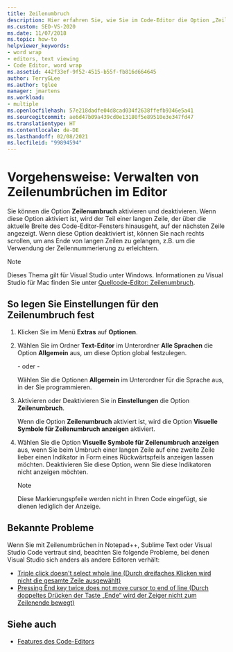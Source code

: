 ```yaml
---
title: Zeilenumbruch
description: Hier erfahren Sie, wie Sie im Code-Editor die Option „Zeilenumbruch“ ein- und ausschalten.
ms.custom: SEO-VS-2020
ms.date: 11/07/2018
ms.topic: how-to
helpviewer_keywords:
- word wrap
- editors, text viewing
- Code Editor, word wrap
ms.assetid: 442f33ef-9f52-4515-b55f-fb816d664645
author: TerryGLee
ms.author: tglee
manager: jmartens
ms.workload:
- multiple
ms.openlocfilehash: 57e218dadfe04d8cad034f2638ffefb9346e5a41
ms.sourcegitcommit: ae6d47b09a439cd0e13180f5e89510e3e347fd47
ms.translationtype: HT
ms.contentlocale: de-DE
ms.lasthandoff: 02/08/2021
ms.locfileid: "99894594"
---
```

# <a name="how-to-manage-word-wrap-in-the-editor"></a>Vorgehensweise: Verwalten von Zeilenumbrüchen im Editor

Sie können die Option **Zeilenumbruch** aktivieren und deaktivieren. Wenn diese Option aktiviert ist, wird der Teil einer langen Zeile, der über die aktuelle Breite des Code-Editor-Fensters hinausgeht, auf der nächsten Zeile angezeigt. Wenn diese Option deaktiviert ist, können Sie nach rechts scrollen, um ans Ende von langen Zeilen zu gelangen, z.B. um die Verwendung der Zeilennummerierung zu erleichtern.

> [!NOTE]
> Dieses Thema gilt für Visual Studio unter Windows. Informationen zu Visual Studio für Mac finden Sie unter [Quellcode-Editor: Zeilenumbruch](/visualstudio/mac/source-editor#word-wrap).

## <a name="to-set-word-wrap-preferences"></a>So legen Sie Einstellungen für den Zeilenumbruch fest

1. Klicken Sie im Menü **Extras** auf **Optionen**.

2. Wählen Sie im Ordner **Text-Editor** im Unterordner **Alle Sprachen** die Option **Allgemein** aus, um diese Option global festzulegen.

     \- oder -

     Wählen Sie die Optionen **Allgemein** im Unterordner für die Sprache aus, in der Sie programmieren.

3. Aktivieren oder Deaktivieren Sie in **Einstellungen** die Option **Zeilenumbruch**.

     Wenn die Option **Zeilenumbruch** aktiviert ist, wird die Option **Visuelle Symbole für Zeilenumbruch anzeigen** aktiviert.

4. Wählen Sie die Option **Visuelle Symbole für Zeilenumbruch anzeigen** aus, wenn Sie beim Umbruch einer langen Zeile auf eine zweite Zeile lieber einen Indikator in Form eines Rückwärtspfeils anzeigen lassen möchten. Deaktivieren Sie diese Option, wenn Sie diese Indikatoren nicht anzeigen möchten.

    > [!NOTE]
    > Diese Markierungspfeile werden nicht in Ihren Code eingefügt, sie dienen lediglich der Anzeige.

## <a name="known-issues"></a>Bekannte Probleme

Wenn Sie mit Zeilenumbrüchen in Notepad++, Sublime Text oder Visual Studio Code vertraut sind, beachten Sie folgende Probleme, bei denen Visual Studio sich anders als andere Editoren verhält:

* [Triple click doesn't select whole line (Durch dreifaches Klicken wird nicht die gesamte Zeile ausgewählt)](https://developercommunity.visualstudio.com/content/problem/268989/triple-click-doesnt-select-whole-line-when-word-wr.html)
* [Pressing End key twice does not move cursor to end of line (Durch doppeltes Drücken der Taste „Ende“ wird der Zeiger nicht zum Zeilenende bewegt)](https://developercommunity.visualstudio.com/content/problem/138274/pressing-end-key-twice-should-move-cursor-to-end-o.html)

## <a name="see-also"></a>Siehe auch

- [Features des Code-Editors](../../ide/writing-code-in-the-code-and-text-editor.md)
